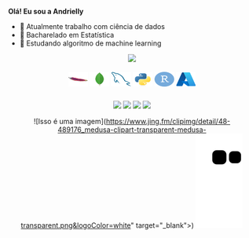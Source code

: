 **Olá! Eu sou a Andrielly**


- 🔭 Atualmente trabalho com ciência de dados
- 🌱 Bacharelado em Estatística
- 👯 Estudando algoritmo de machine learning


<div align="center">
<img height="180em" src= https://github-readme-stats.vercel.app/api?username=andriellymoraespereira&show_icons=true&theme=synthwave
</div>
<div style="display: inline_block"><br>
  <img align="center" alt="Dri-ApacheSpark." height="30" width="40" src="https://raw.githubusercontent.com/devicons/devicon/master/icons/apache/apache-original.svg">
  <img align="center" alt="Dri-MongoDB" height="30" width="40" src="https://raw.githubusercontent.com/devicons/devicon/master/icons/mongodb/mongodb-original.svg">
  <img align="center" alt="Dri-MySQL" height="30" width="40" src="https://raw.githubusercontent.com/devicons/devicon/master/icons/mysql/mysql-original.svg">
  <img align="center" alt="Dri-Python" height="30" width="40" src="https://raw.githubusercontent.com/devicons/devicon/master/icons/python/python-original.svg">
   <img align="center" alt="Dri-RStudio" height="30" width="40" src="https://raw.githubusercontent.com/devicons/devicon/master/icons/rstudio/rstudio-original.svg">
  <img align="center" alt="Dri-Azure" height="30" width="40" src="https://raw.githubusercontent.com/devicons/devicon/master/icons/azure/azure-original.svg">
 
  ##
  
  <div> 

  <a href = "andrielly.moraespereira@gmail.com"><img src="https://img.shields.io/badge/-Gmail-%23333?style=for-the-badge&logo=gmail&logoColor=white" target="_blank"></a>
  <a href="https://www.linkedin.com/in/andrielly-de-moraes-pereira-4408391b9/" target="_blank"><img src="https://img.shields.io/badge/-LinkedIn-%230077B5?style=for-the-badge&logo=linkedin&logoColor=white" target="_blank"></a> 
    <a href="https://www.kaggle.com/andrielly/" target="_blank"><img src="https://img.shields.io/badge/Kaggle-20BEFF?style=for-the-badge&logo=Kaggle&logoColor=white" target="_blank"></a> 
 <a href="https://developer.twitter.com/en/portal/projects/1521565631451222021/apps/" target="_blank"><img src="https://img.shields.io/badge/Twitter-1DA1F2?style=for-the-badge&logo=twitter&logoColor=white" target="_blank"></a> 
    
    
</div>
  
 ![Isso é uma imagem](https://www.jing.fm/clipimg/detail/48-489176_medusa-clipart-transparent-medusa-transparent.png&logoColor=white" target="_blank"></a>)
  ![Snake animation](https://github.com/andriellymoraespereira/andriellymoraespereira/blob/output/github-contribution-grid-snake.svg)

